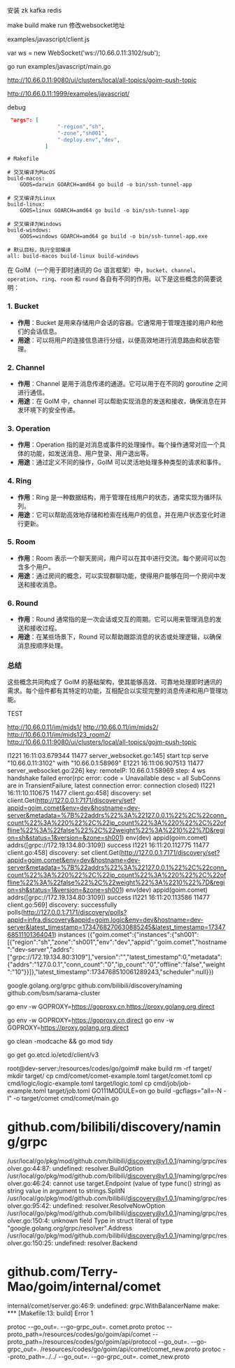 安装 zk kafka redis 

make build 
make run 
修改websocket地址


examples/javascript/client.js

var ws = new WebSocket('ws://10.66.0.11:3102/sub');


go run examples/javascript/main.go 


http://10.66.0.11:9080/ui/clusters/local/all-topics/goim-push-topic

http://10.66.0.11:1999/examples/javascript/

debug
```json
 "args": [
                "-region","sh",
                "-zone","sh001",
                "-deploy.env","dev",
            ]
```

```
# Makefile

# 交叉编译为MacOS
build-macos:
	GOOS=darwin GOARCH=amd64 go build -o bin/ssh-tunnel-app

# 交叉编译为Linux
build-linux:
	GOOS=linux GOARCH=amd64 go build -o bin/ssh-tunnel-app

# 交叉编译为Windows
build-windows:
	GOOS=windows GOARCH=amd64 go build -o bin/ssh-tunnel-app.exe

# 默认目标，执行全部编译
all: build-macos build-linux build-windows
```



在 GoIM（一个用于即时通讯的 Go 语言框架）中，`bucket`、`channel`、`operation`、`ring`、`room` 和 `round` 各自有不同的作用。以下是这些概念的简要说明：

### 1. Bucket
- **作用**：Bucket 是用来存储用户会话的容器。它通常用于管理连接的用户和他们的会话信息。
- **用途**：可以将用户的连接信息进行分组，以便高效地进行消息路由和状态管理。

### 2. Channel
- **作用**：Channel 是用于消息传递的通道。它可以用于在不同的 goroutine 之间进行通信。
- **用途**：在 GoIM 中，channel 可以帮助实现消息的发送和接收，确保消息在并发环境下的安全传递。

### 3. Operation
- **作用**：Operation 指的是对消息或事件的处理操作。每个操作通常对应一个具体的功能，如发送消息、用户登录、用户退出等。
- **用途**：通过定义不同的操作，GoIM 可以灵活地处理多种类型的请求和事件。

### 4. Ring
- **作用**：Ring 是一种数据结构，用于管理在线用户的状态，通常实现为循环队列。
- **用途**：它可以帮助高效地存储和检索在线用户的信息，并在用户状态变化时进行更新。

### 5. Room
- **作用**：Room 表示一个聊天房间，用户可以在其中进行交流。每个房间可以包含多个用户。
- **用途**：通过房间的概念，可以实现群聊功能，使得用户能够在同一个房间中发送和接收消息。

### 6. Round
- **作用**：Round 通常指的是一次会话或交互的周期。它可以用来管理消息的发送和接收过程。
- **用途**：在某些场景下，Round 可以帮助跟踪消息的状态或处理逻辑，以确保消息按顺序处理。

### 总结
这些概念共同构成了 GoIM 的基础架构，使其能够高效、可靠地处理即时通讯的需求。每个组件都有其特定的功能，互相配合以实现完整的消息传递和用户管理功能。


TEST

http://10.66.0.11/im/mids1/
http://10.66.0.11/im/mids2/
http://10.66.0.11/im/mids123_room2/
http://10.66.0.11:9080/ui/clusters/local/all-topics/goim-push-topic


I1221 16:11:03.679344   11477 server_websocket.go:145] start tcp serve "10.66.0.11:3102" with "10.66.0.1:58969"
E1221 16:11:06.907513   11477 server_websocket.go:226] key:  remoteIP: 10.66.0.1:58969 step: 4 ws handshake failed error(rpc error: code = Unavailable desc = all SubConns are in TransientFailure, latest connection error: connection closed)
I1221 16:11:10.110675   11477 client.go:458] discovery: set client.Get(http://127.0.0.1:7171/discovery/set?appid=goim.comet&env=dev&hostname=dev-server&metadata=%7B%22addrs%22%3A%22127.0.0.1%22%2C%22conn_count%22%3A%220%22%2C%22ip_count%22%3A%220%22%2C%22offline%22%3A%22false%22%2C%22weight%22%3A%2210%22%7D&region=sh&status=1&version=&zone=sh001) env(dev) appid(goim.comet) addrs([grpc://172.19.134.80:3109]) success
I1221 16:11:20.112775   11477 client.go:458] discovery: set client.Get(http://127.0.0.1:7171/discovery/set?appid=goim.comet&env=dev&hostname=dev-server&metadata=%7B%22addrs%22%3A%22127.0.0.1%22%2C%22conn_count%22%3A%220%22%2C%22ip_count%22%3A%220%22%2C%22offline%22%3A%22false%22%2C%22weight%22%3A%2210%22%7D&region=sh&status=1&version=&zone=sh001) env(dev) appid(goim.comet) addrs([grpc://172.19.134.80:3109]) success
I1221 16:11:20.113586   11477 client.go:569] discovery: successfully polls(http://127.0.0.1:7171/discovery/polls?appid=infra.discovery&appid=goim.logic&env=dev&hostname=dev-server&latest_timestamp=1734768270630885245&latest_timestamp=1734768511101364041) instances ({"goim.comet":{"instances":{"sh001":[{"region":"sh","zone":"sh001","env":"dev","appid":"goim.comet","hostname":"dev-server","addrs":["grpc://172.19.134.80:3109"],"version":"","latest_timestamp":0,"metadata":{"addrs":"127.0.0.1","conn_count":"0","ip_count":"0","offline":"false","weight":"10"}}]},"latest_timestamp":1734768510061289243,"scheduler":null}})


google.golang.org/grpc
github.com/bilibili/discovery/naming
github.com/bsm/sarama-cluster


go env -w GOPROXY=https://goproxy.cn,https://proxy.golang.org,direct

go env -w GOPROXY=https://goproxy.cn,direct
go env -w GOPROXY=https://proxy.golang.org,direct

go clean -modcache && go mod tidy

go get go.etcd.io/etcd/client/v3


root@dev-server:/resources/codes/go/goim# make build 
rm -rf target/
mkdir target/
cp cmd/comet/comet-example.toml target/comet.toml
cp cmd/logic/logic-example.toml target/logic.toml
cp cmd/job/job-example.toml target/job.toml
GO111MODULE=on go build -gcflags="all=-N -l" -o target/comet cmd/comet/main.go
# github.com/bilibili/discovery/naming/grpc
/usr/local/go/pkg/mod/github.com/bilibili/discovery@v1.0.1/naming/grpc/resolver.go:44:87: undefined: resolver.BuildOption
/usr/local/go/pkg/mod/github.com/bilibili/discovery@v1.0.1/naming/grpc/resolver.go:46:24: cannot use target.Endpoint (value of type func() string) as string value in argument to strings.SplitN
/usr/local/go/pkg/mod/github.com/bilibili/discovery@v1.0.1/naming/grpc/resolver.go:95:42: undefined: resolver.ResolveNowOption
/usr/local/go/pkg/mod/github.com/bilibili/discovery@v1.0.1/naming/grpc/resolver.go:150:4: unknown field Type in struct literal of type "google.golang.org/grpc/resolver".Address
/usr/local/go/pkg/mod/github.com/bilibili/discovery@v1.0.1/naming/grpc/resolver.go:150:25: undefined: resolver.Backend
# github.com/Terry-Mao/goim/internal/comet
internal/comet/server.go:46:9: undefined: grpc.WithBalancerName
make: *** [Makefile:13: build] Error 1




protoc --go_out=. --go-grpc_out=. comet.proto
protoc --proto_path=/resources/codes/go/goim/api/comet --proto_path=/resources/codes/go/goim/api/protocol --go_out=. --go-grpc_out=. /resources/codes/go/goim/api/comet/comet_new.proto
protoc --proto_path=../../ --go_out=. --go-grpc_out=. comet_new.proto
